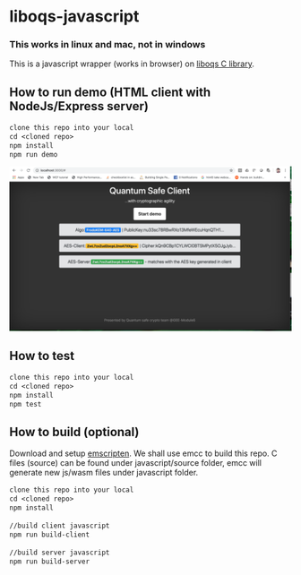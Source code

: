 # liboqs-javascript

### This works in linux and mac, not in windows

This is a javascript wrapper (works in browser) on [liboqs C library](https://github.com/open-quantum-safe/liboqs).

## How to run demo (HTML client with NodeJs/Express server)

```
clone this repo into your local
cd <cloned repo>
npm install
npm run demo
```
![](demo.png)

## How to test

```
clone this repo into your local
cd <cloned repo>
npm install
npm test
```

## How to build (optional)

Download and setup [emscripten](https://emscripten.org/docs/getting_started/downloads.html#installation-instructions). We shall use emcc to build this repo.
C files (source) can be found under javascript/source folder, emcc will generate new js/wasm files under javascript folder.

```
clone this repo into your local
cd <cloned repo>
npm install

//build client javascript
npm run build-client

//build server javascript
npm run build-server
```
